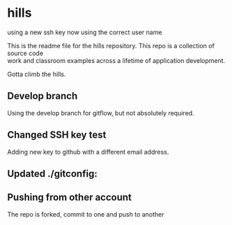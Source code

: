 # hills

using a new ssh key
now using the correct user name

This is the readme file for the hills repository. This repo is a collection of source code  
work and classroom examples across a lifetime of application development.

Gotta climb the hills.

## Develop branch

Using the develop branch for gitflow, but not absolutely required.

## Changed SSH key test

Adding new key to github with a different email address.

## Updated ./gitconfig:

## Pushing from other account

The repo is forked, commit to one and push to another
